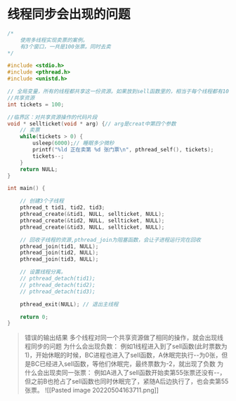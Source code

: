 # 线程同步会出现的问题
```c
/*
    使用多线程实现卖票的案例。
    有3个窗口，一共是100张票。同时去卖
*/

#include <stdio.h>
#include <pthread.h>
#include <unistd.h>

// 全局变量，所有的线程都共享这一份资源。如果放到sell函数里的，相当于每个线程都有100张票
//共享资源
int tickets = 100;

//临界区：对共享资源操作的代码片段
void * sellticket(void * arg) {// arg是creat中第四个参数
    // 卖票
    while(tickets > 0) {
        usleep(6000);// 睡眠多少微秒
        printf("%ld 正在卖第 %d 张门票\n", pthread_self(), tickets);
        tickets--;
    }
    return NULL;
}

int main() {

    // 创建3个子线程
    pthread_t tid1, tid2, tid3;
    pthread_create(&tid1, NULL, sellticket, NULL);
    pthread_create(&tid2, NULL, sellticket, NULL);
    pthread_create(&tid3, NULL, sellticket, NULL);

    // 回收子线程的资源,pthread_join为阻塞函数，会让子进程运行完在回收
    pthread_join(tid1, NULL);
    pthread_join(tid2, NULL);
    pthread_join(tid3, NULL);

    // 设置线程分离。
    // pthread_detach(tid1);
    // pthread_detach(tid2);
    // pthread_detach(tid3);

    pthread_exit(NULL); // 退出主线程

    return 0;
}
```
>错误的输出结果
>多个线程对同一个共享资源做了相同的操作，就会出现线程同步的问题
>为什么会出现负数：
>	例如1线程进入到了sell函数(此时票数为1)，开始休眠的时候，BC进程也进入了sell函数，A休眠完执行--为0张，但是BC已经进入sell函数，等他们休眠完，最终票数为-2，就出现了负数
>为什么会出现卖同一张票：
>	例如A进入了sell函数开始卖第55张票还没有--，但之前B也抢占了sell函数也同时休眠完了，紧随A后边执行了，也会卖第55张票。
>![[Pasted image 20220504163711.png]]